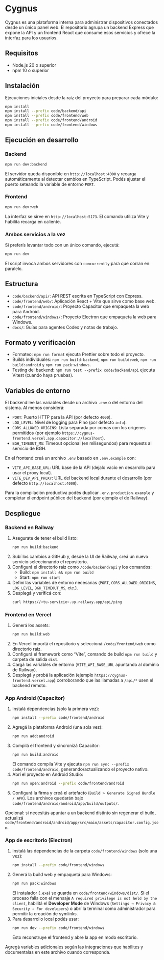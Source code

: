 # Cygnus

Cygnus es una plataforma interna para administrar dispositivos conectados desde un único panel web. El repositorio agrupa un backend Express que expone la API y un frontend React que consume esos servicios y ofrece la interfaz para los usuarios.

## Requisitos

- Node.js 20 o superior
- npm 10 o superior

## Instalación

Ejecuciones iniciales desde la raíz del proyecto para preparar cada módulo:

```bash
npm install
npm install --prefix code/backend/api
npm install --prefix code/frontend/web
npm install --prefix code/frontend/android
npm install --prefix code/frontend/windows
```

## Ejecución en desarrollo

### Backend

```bash
npm run dev:backend
```

El servidor queda disponible en `http://localhost:4000` y recarga automáticamente al detectar cambios en TypeScript. Podés ajustar el puerto seteando la variable de entorno `PORT`.

### Frontend

```bash
npm run dev:web
```

La interfaz se sirve en `http://localhost:5173`. El comando utiliza Vite y habilita recarga en caliente.

### Ambos servicios a la vez

Si preferís levantar todo con un único comando, ejecutá:

```bash
npm run dev
```

El script invoca ambos servidores con `concurrently` para que corran en paralelo.

## Estructura

- `code/backend/api/`: API REST escrita en TypeScript con Express.
- `code/frontend/web/`: Aplicación React + Vite que sirve como base web.
- `code/frontend/android/`: Proyecto Capacitor que empaqueta la web para Android.
- `code/frontend/windows/`: Proyecto Electron que empaqueta la web para Windows.
- `docs/`: Guías para agentes Codex y notas de trabajo.

## Formato y verificación

- Formateo: `npm run format` ejecuta Prettier sobre todo el proyecto.
- Builds individuales: `npm run build:backend`, `npm run build:web`, `npm run build:android` y `npm run pack:windows`.
- Testing del backend: `npm run test --prefix code/backend/api` ejecuta Vitest (cuando haya pruebas).

## Variables de entorno

El backend lee las variables desde un archivo `.env` o del entorno del sistema. Al menos considerá:

- `PORT`: Puerto HTTP para la API (por defecto `4000`).
- `LOG_LEVEL`: Nivel de logging para Pino (por defecto `info`).
- `CORS_ALLOWED_ORIGINS`: Lista separada por comas con los orígenes permitidos (por ejemplo `https://cygnus-frontend.vercel.app,capacitor://localhost`).
- `BGH_TIMEOUT_MS`: Timeout opcional (en milisegundos) para requests al servicio de BGH.

En el frontend creá un archivo `.env` basado en `.env.example` con:

- `VITE_API_BASE_URL`: URL base de la API (dejalo vacío en desarrollo para usar el proxy local).
- `VITE_DEV_API_PROXY`: URL del backend local durante el desarrollo (por defecto `http://localhost:4000`).

Para la compilación productiva podés duplicar `.env.production.example` y completar el endpoint público del backend (por ejemplo el de Railway).

## Despliegue

### Backend en Railway

1. Asegurate de tener el build listo:
   ```bash
   npm run build:backend
   ```
2. Subí los cambios a GitHub y, desde la UI de Railway, creá un nuevo servicio seleccionando el repositorio.
3. Configurá el directorio raíz como `/code/backend/api` y los comandos:
   - Build: `npm install && npm run build`
   - Start: `npm run start`
4. Definí las variables de entorno necesarias (`PORT`, `CORS_ALLOWED_ORIGINS`, `LOG_LEVEL`, `BGH_TIMEOUT_MS`, etc.).
5. Desplegá y verificá con:
   ```bash
   curl https://<tu-servicio>.up.railway.app/api/ping
   ```

### Frontend en Vercel

1. Generá los assets:
   ```bash
   npm run build:web
   ```
2. En Vercel importá el repositorio y seleccioná `/code/frontend/web` como directorio raíz.
3. Configurá el framework como “Vite”, comando de build `npm run build` y carpeta de salida `dist`.
4. Cargá las variables de entorno (`VITE_API_BASE_URL` apuntando al dominio de Railway).
5. Desplegá y probá la aplicación (ejemplo `https://cygnus-frontend.vercel.app`) corroborando que las llamadas a `/api/*` usen el backend remoto.

### App Android (Capacitor)

1. Instalá dependencias (solo la primera vez):
   ```bash
   npm install --prefix code/frontend/android
   ```
2. Agregá la plataforma Android (una sola vez):
   ```bash
   npm run add:android
   ```
3. Compilá el frontend y sincronizá Capacitor:
   ```bash
   npm run build:android
   ```
   El comando compila Vite y ejecuta `npm run sync --prefix code/frontend/android`, generando/actualizando el proyecto nativo.
4. Abrí el proyecto en Android Studio:
   ```bash
   npm run open:android --prefix code/frontend/android
   ```
5. Configurá la firma y creá el artefacto (`Build > Generate Signed Bundle / APK`). Los archivos quedarán bajo `code/frontend/android/android/app/build/outputs/`.

Opcional: si necesitás apuntar a un backend distinto sin regenerar el build, actualizá `code/frontend/android/android/app/src/main/assets/capacitor.config.json`.

### App de escritorio (Electron)

1. Instalá las dependencias de la carpeta `code/frontend/windows` (solo una vez):
   ```bash
   npm install --prefix code/frontend/windows
   ```
2. Generá la build web y empaquetá para Windows:
   ```bash
   npm run pack:windows
   ```
   El instalador (`.exe`) se guarda en `code/frontend/windows/dist/`. Si el proceso falla con el mensaje `A required privilege is not held by the client`, habilitá el **Developer Mode** de Windows (`Settings → Privacy & Security → For developers`) o abrí la terminal como administrador para permitir la creación de symlinks.
3. Para desarrollo local podés usar:
   ```bash
   npm run dev --prefix code/frontend/windows
   ```
   Esto reconstruye el frontend y abre la app en modo escritorio.

Agregá variables adicionales según las integraciones que habilites y documentalas en este archivo cuando corresponda.
